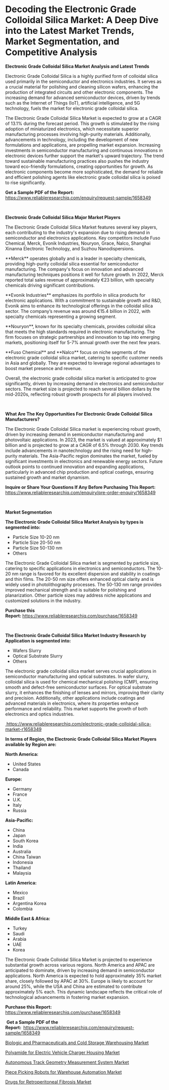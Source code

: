 <p><h1>Decoding the Electronic Grade Colloidal Silica Market: A Deep Dive into the Latest Market Trends, Market Segmentation, and Competitive Analysis</h1></p><p><strong>Electronic Grade Colloidal Silica Market Analysis and Latest Trends</strong></p>
<p><p>Electronic Grade Colloidal Silica is a highly purified form of colloidal silica used primarily in the semiconductor and electronics industries. It serves as a crucial material for polishing and cleaning silicon wafers, enhancing the production of integrated circuits and other electronic components. The increasing demand for advanced semiconductor devices, driven by trends such as the Internet of Things (IoT), artificial intelligence, and 5G technology, fuels the market for electronic grade colloidal silica.</p><p>The Electronic Grade Colloidal Silica Market is expected to grow at a CAGR of 13.1% during the forecast period. This growth is stimulated by the rising adoption of miniaturized electronics, which necessitate superior manufacturing processes involving high-purity materials. Additionally, advancements in technology, including the development of new formulations and applications, are propelling market expansion. Increasing investments in semiconductor manufacturing and continuous innovations in electronic devices further support the market's upward trajectory. The trend toward sustainable manufacturing practices also pushes the industry toward eco-friendly formulations, creating opportunities for growth. As electronic components become more sophisticated, the demand for reliable and efficient polishing agents like electronic grade colloidal silica is poised to rise significantly.</p></p>
<p><strong>Get a Sample PDF of the Report:&nbsp;</strong> <a href="https://www.reliableresearchiq.com/enquiry/request-sample/1658349?utm_campaign=1088&utm_medium=2&utm_source=Github&utm_content=ia&utm_term=09122024&utm_id=electronic-grade-colloidal-silica">https://www.reliableresearchiq.com/enquiry/request-sample/1658349</a></p>
<p>&nbsp;</p>
<p><strong>Electronic Grade Colloidal Silica Major Market Players</strong></p>
<p><p>The Electronic Grade Colloidal Silica Market features several key players, each contributing to the industry's expansion due to rising demand in semiconductor and electronics applications. Key competitors include Fuso Chemical, Merck, Evonik Industries, Nouryon, Grace, Nalco, Shanghai Xinanna Electronic Technology, and Suzhou Nanodispersions.</p><p>**Merck** operates globally and is a leader in specialty chemicals, providing high-purity colloidal silica essential for semiconductor manufacturing. The company's focus on innovation and advanced manufacturing techniques positions it well for future growth. In 2022, Merck reported total sales revenue of approximately €23 billion, with specialty chemicals driving significant contributions.</p><p>**Evonik Industries** emphasizes its portfolio in silica products for electronic applications. With a commitment to sustainable growth and R&D, Evonik aims to enhance its technological offerings in the colloidal silica sector. The company’s revenue was around €15.4 billion in 2022, with specialty chemicals representing a growing segment.</p><p>**Nouryon**, known for its specialty chemicals, provides colloidal silica that meets the high standards required in electronic manufacturing. The firm focuses on strategic partnerships and innovation to tap into emerging markets, positioning itself for 5-7% annual growth over the next few years.</p><p>**Fuso Chemical** and **Nalco** focus on niche segments of the electronic grade colloidal silica market, catering to specific customer needs in Asia and globally. They are expected to leverage regional advantages to boost market presence and revenue.</p><p>Overall, the electronic grade colloidal silica market is anticipated to grow significantly, driven by increasing demand in electronics and semiconductor sectors. The market size is projected to reach several billion dollars by the mid-2020s, reflecting robust growth prospects for all players involved.</p></p>
<p>&nbsp;</p>
<p><strong>What Are The Key Opportunities For Electronic Grade Colloidal Silica Manufacturers?</strong></p>
<p><p>The Electronic Grade Colloidal Silica market is experiencing robust growth, driven by increasing demand in semiconductor manufacturing and photovoltaic applications. In 2023, the market is valued at approximately $1 billion and is projected to grow at a CAGR of 6.5% through 2030. Key trends include advancements in nanotechnology and the rising need for high-purity materials. The Asia-Pacific region dominates the market, fueled by significant investments in electronics and renewable energy sectors. Future outlook points to continued innovation and expanding applications, particularly in advanced chip production and optical coatings, ensuring sustained growth and market dynamism.</p></p>
<p><strong>Inquire or Share Your Questions If Any Before Purchasing This Report:</strong> <a href="https://www.reliableresearchiq.com/enquiry/pre-order-enquiry/1658349?utm_campaign=1088&utm_medium=2&utm_source=Github&utm_content=ia&utm_term=09122024&utm_id=electronic-grade-colloidal-silica">https://www.reliableresearchiq.com/enquiry/pre-order-enquiry/1658349</a></p>
<p>&nbsp;</p>
<p><strong>Market Segmentation</strong></p>
<p><strong>The Electronic Grade Colloidal Silica Market Analysis by types is segmented into:</strong></p>
<p><ul><li>Particle Size 10-20 nm</li><li>Particle Size 20-50 nm</li><li>Particle Size 50-130 nm</li><li>Others</li></ul></p>
<p><p>The Electronic Grade Colloidal Silica market is segmented by particle size, catering to specific applications in electronics and semiconductors. The 10-20 nm range is favored for its excellent dispersion and stability in coatings and thin films. The 20-50 nm size offers enhanced optical clarity and is widely used in photolithography processes. The 50-130 nm range provides improved mechanical strength and is suitable for polishing and planarization. Other particle sizes may address niche applications and customized solutions in the industry.</p></p>
<p><strong>Purchase this Report:&nbsp;</strong><a href="https://www.reliableresearchiq.com/purchase/1658349?utm_campaign=1088&utm_medium=2&utm_source=Github&utm_content=ia&utm_term=09122024&utm_id=electronic-grade-colloidal-silica">https://www.reliableresearchiq.com/purchase/1658349</a></p>
<p>&nbsp;</p>
<p><strong>The Electronic Grade Colloidal Silica Market Industry Research by Application is segmented into:</strong></p>
<p><ul><li>Wafers Slurry</li><li>Optical Substrate Slurry</li><li>Others</li></ul></p>
<p><p>The electronic grade colloidal silica market serves crucial applications in semiconductor manufacturing and optical substrates. In wafer slurry, colloidal silica is used for chemical mechanical polishing (CMP), ensuring smooth and defect-free semiconductor surfaces. For optical substrate slurry, it enhances the finishing of lenses and mirrors, improving their clarity and precision. Additionally, other applications include coatings and advanced materials in electronics, where its properties enhance performance and reliability. This market supports the growth of both electronics and optics industries.</p></p>
<p><a href="https://www.reliableresearchiq.com/electronic-grade-colloidal-silica-market-r1658349?utm_campaign=1088&utm_medium=2&utm_source=Github&utm_content=ia&utm_term=09122024&utm_id=electronic-grade-colloidal-silica">&nbsp;https://www.reliableresearchiq.com/electronic-grade-colloidal-silica-market-r1658349</a></p>
<p><strong>In terms of Region, the Electronic Grade Colloidal Silica Market Players available by Region are:</strong></p>
<p>
    <p> <strong> North America: </strong>
        <ul>
            <li>United States</li>
            <li>Canada</li>
        </ul>
        </p> 
    <p> <strong> Europe: </strong>
        <ul>
            <li>Germany</li>
            <li>France</li>
            <li>U.K.</li>
            <li>Italy</li>
            <li>Russia</li>
        </ul>
        </p> 
    <p> <strong> Asia-Pacific: </strong>
        <ul>
            <li>China</li>
            <li>Japan</li>
            <li>South Korea</li>
            <li>India</li>
            <li>Australia</li>
            <li>China Taiwan</li>
            <li>Indonesia</li>
            <li>Thailand</li>
            <li>Malaysia</li>
        </ul>
        </p> 
    <p> <strong> Latin America: </strong>
        <ul>
            <li>Mexico</li>
            <li>Brazil</li>
            <li>Argentina Korea</li>
            <li>Colombia</li>
        </ul>
        </p> 
    <p> <strong> Middle East & Africa: </strong>
        <ul>
            <li>Turkey</li>
            <li>Saudi</li>
            <li>Arabia</li>
            <li>UAE</li>
            <li>Korea</li>
        </ul>
    </p>
    </p>
<p><p>The Electronic Grade Colloidal Silica Market is projected to experience substantial growth across various regions. North America and APAC are anticipated to dominate, driven by increasing demand in semiconductor applications. North America is expected to hold approximately 35% market share, closely followed by APAC at 30%. Europe is likely to account for around 25%, while the USA and China are estimated to contribute approximately 5% each. This dynamic landscape reflects the critical role of technological advancements in fostering market expansion.</p></p>
<p><strong>Purchase this Report: </strong><a href="https://www.reliableresearchiq.com/purchase/1658349?utm_campaign=1088&utm_medium=2&utm_source=Github&utm_content=ia&utm_term=09122024&utm_id=electronic-grade-colloidal-silica">https://www.reliableresearchiq.com/purchase/1658349</a></p>
<p>&nbsp;<strong>Get a Sample PDF of the Report:&nbsp;&nbsp;</strong><a href="https://www.reliableresearchiq.com/enquiry/request-sample/1658349?utm_campaign=1088&utm_medium=2&utm_source=Github&utm_content=ia&utm_term=09122024&utm_id=electronic-grade-colloidal-silica">https://www.reliableresearchiq.com/enquiry/request-sample/1658349</a></p>
<p><strong></strong></p>
<p><p><a href="https://www.linkedin.com/pulse/futur-trend-quest-sl8ue?utm_campaign=1088&utm_medium=2&utm_source=Github&utm_content=ia&utm_term=09122024&utm_id=electronic-grade-colloidal-silica">Biologic and Pharmaceuticals and Cold Storage Warehousing Market</a></p><p><a href="https://www.linkedin.com/pulse/the-sympatico-insight-9odme?utm_campaign=1088&utm_medium=2&utm_source=Github&utm_content=ia&utm_term=09122024&utm_id=electronic-grade-colloidal-silica">Polyamide for Electric Vehicle Charger Housing Market</a></p><p><a href="https://www.linkedin.com/pulse/autonomous-track-geometry-measurement-system-market-outlook-bxebc?utm_campaign=1088&utm_medium=2&utm_source=Github&utm_content=ia&utm_term=09122024&utm_id=electronic-grade-colloidal-silica">Autonomous Track Geometry Measurement System Market</a></p><p><a href="https://www.linkedin.com/pulse/sales-channel-penetration-analysis-piece-picking-robots-warehouse-dybnc?utm_campaign=1088&utm_medium=2&utm_source=Github&utm_content=ia&utm_term=09122024&utm_id=electronic-grade-colloidal-silica">Piece Picking Robots for Warehouse Automation Market</a></p><p><a href="https://www.linkedin.com/pulse/market-demand-revenue-drugs-retroperitoneal-fibrosis-47-cagr-vxxve?utm_campaign=1088&utm_medium=2&utm_source=Github&utm_content=ia&utm_term=09122024&utm_id=electronic-grade-colloidal-silica">Drugs for Retroperitoneal Fibrosis Market</a></p></p>